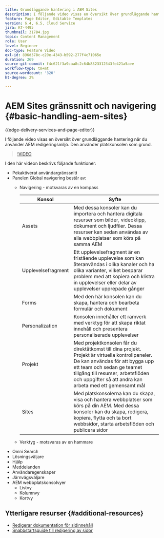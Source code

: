 ```yaml
---
title: Grundläggande hantering i AEM Sites
description: I följande video visas en översikt över grundläggande hantering när du använder AEM redigeringsmiljö. Den använder platskonsolen som grund.
feature: Page Editor, Editable Templates
version: 6.4, 6.5, Cloud Service
jira: KT-4495
thumbnail: 31784.jpg
topic: Content Management
role: User
level: Beginner
doc-type: Feature Video
exl-id: 896d378c-c20e-4343-b592-277f4c71065e
duration: 269
source-git-commit: f4c621f3a9caa8c2c64b8323312343fe421a5aee
workflow-type: tm+mt
source-wordcount: '320'
ht-degree: 2%

---
```


# AEM Sites gränssnitt och navigering {#basic-handling-aem-sites}

{{edge-delivery-services-and-page-editor}}

I följande video visas en översikt över grundläggande hantering när du använder AEM redigeringsmiljö. Den använder platskonsolen som grund.

>[!VIDEO](https://video.tv.adobe.com/v/31784?quality=12&learn=on)

I den här videon beskrivs följande funktioner:

* Pekaktiverat användargränssnitt
* Panelen Global navigering består av:
   * Navigering - motsvaras av en kompass

     | Konsol | Syfte |
     |---|---|
     | Assets | Med dessa konsoler kan du importera och hantera digitala resurser som bilder, videoklipp, dokument och ljudfiler. Dessa resurser kan sedan användas av alla webbplatser som körs på samma AEM | Communities | Med den här konsolen kan du skapa och hantera communitysajter för engagemang och aktivering | Commerce | På så sätt kan du hantera produkter, produktkataloger och beställningar för dina Commerce-webbplatser |
     | Upplevelsefragment | Ett upplevelsefragment är en fristående upplevelse som kan återanvändas i olika kanaler och ha olika varianter, vilket besparar problem med att kopiera och klistra in upplevelser eller delar av upplevelser upprepade gånger |
     | Forms | Med den här konsolen kan du skapa, hantera och bearbeta formulär och dokument |
     | Personalization | Konsolen innehåller ett ramverk med verktyg för att skapa riktat innehåll och presentera personaliserade upplevelser |
     | Projekt | Med projektkonsolen får du direktåtkomst till dina projekt. Projekt är virtuella kontrollpaneler. De kan användas för att bygga upp ett team och sedan ge teamet tillgång till resurser, arbetsflöden och uppgifter så att andra kan arbeta med ett gemensamt mål |
     | Sites | Med platskonsolerna kan du skapa, visa och hantera webbplatser som körs på din AEM. Med dessa konsoler kan du skapa, redigera, kopiera, flytta och ta bort webbsidor, starta arbetsflöden och publicera sidor |

   * Verktyg - motsvaras av en hammare
* Omni Search
* Lösningsväljare
* Hjälp
* Meddelanden
* Användaregenskaper
* Järnvägsväljare
* AEM webbplatskonsolvyer
   * Listvy
   * Kolumnvy
   * Kortvy






## Ytterligare resurser {#additional-resources}

* [Redigerar dokumentation för sidinnehåll](https://experienceleague.adobe.com/docs/experience-manager-cloud-service/sites/authoring/fundamentals/editing-content.html)
* [Snabbstartsguide till redigering av sidor](https://experienceleague.adobe.com/docs/experience-manager-cloud-service/sites/authoring/getting-started/quick-start.html)
